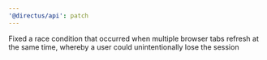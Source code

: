```yaml
---
'@directus/api': patch
---
```


Fixed a race condition that occurred when multiple browser tabs refresh at the same time,  whereby a user could unintentionally lose the session
